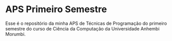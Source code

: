 # APS Primeiro Semestre
Esse é o repositório da minha APS de Técnicas de Programação do primeiro semestre do curso de Ciência da Computação da Universidade Anhembi Morumbi.
